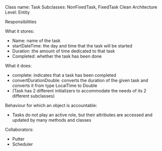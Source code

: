 Class name: Task
Subclasses: NonFixedTask, FixedTask
Clean Architecture Level: Entity

Responsibilities

What it stores: 
* Name: name of the task
* startDateTime: the day and time that the task will be started 
* Duration :the amount of time dedicated to that task
* Completed: whether the task has been done

What it does:
* complete: indicates that a task has been completed
* convertDurationDouble: converts the duration of the given task and converts it from type LocalTime to Double
* (Task has 2 different initializers to accommodate the needs of its 2 different subclasses)

Behaviour for which an object is accountable:
* Tasks do not play an active role, but their attributes are accessed and updated by many methods and classes

Collaborators:
* Putter
* Scheduler
